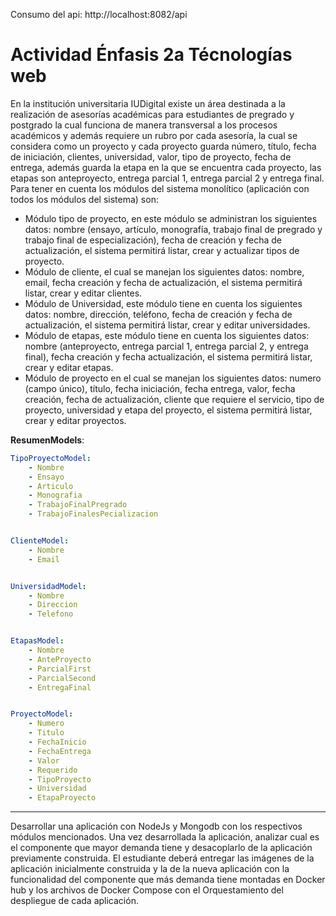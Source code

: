 Consumo del api:
http://localhost:8082/api

# Actividad Énfasis 2a Técnologías web 
 
En  la  institución  universitaria  IUDigital  existe  un  área  destinada  a  la  realización  de  asesorías 
académicas para estudiantes de pregrado y postgrado la cual funciona de manera transversal a los 
procesos académicos y además requiere un rubro por cada asesoría, la cual se considera como un 
proyecto  y  cada  proyecto  guarda  número,  título,  fecha  de  iniciación,  clientes,  universidad,  valor, 
tipo de proyecto, fecha de entrega, además guarda la etapa en la que se encuentra cada proyecto, 
las etapas son anteproyecto, entrega parcial 1, entrega parcial 2 y entrega final. 
Para  tener  en  cuenta  los  módulos  del  sistema  monolítico  (aplicación  con  todos  los  módulos  del 
sistema) son: 
* Módulo  tipo  de  proyecto,  en  este  módulo  se  administran  los  siguientes  datos:  nombre 
(ensayo, artículo, monografía, trabajo final de pregrado y trabajo final de especialización), 
fecha de creación y fecha de actualización, el sistema permitirá listar, crear y actualizar tipos 
de proyecto. 
* Módulo de cliente, el cual se manejan los siguientes datos: nombre, email, fecha creación y 
fecha de actualización, el sistema permitirá listar, crear y editar clientes. 
* Módulo  de  Universidad,  este  módulo  tiene  en  cuenta  los  siguientes  datos:  nombre, 
dirección, teléfono, fecha de creación y fecha de actualización, el sistema permitirá listar, 
crear y editar universidades. 
* Módulo de etapas, este módulo tiene en cuenta los siguientes datos: nombre 
(anteproyecto, entrega parcial 1, entrega parcial 2, y entrega final), fecha creación y fecha 
actualización, el sistema permitirá listar, crear y editar etapas. 
* Módulo  de  proyecto  en  el  cual  se  manejan  los  siguientes  datos:  numero  (campo  único), 
título, fecha iniciación, fecha entrega, valor, fecha creación, fecha de actualización, cliente 
que  requiere  el  servicio,  tipo  de  proyecto,  universidad  y  etapa  del  proyecto,  el  sistema 
permitirá listar, crear y editar proyectos. 
 
__ResumenModels__:

```yaml
TipoProyectoModel:
    - Nombre
    - Ensayo
    - Articulo
    - Monografia
    - TrabajoFinalPregrado
    - TrabajoFinalesPecializacion


ClienteModel:
    - Nombre
    - Email


UniversidadModel:
    - Nombre
    - Direccion
    - Telefono


EtapasModel:
    - Nombre
    - AnteProyecto
    - ParcialFirst
    - ParcialSecond
    - EntregaFinal


ProyectoModel:
    - Numero
    - Titulo
    - FechaInicio
    - FechaEntrega
    - Valor
    - Requerido
    - TipoProyecto
    - Universidad
    - EtapaProyecto

```

----

Desarrollar una aplicación con NodeJs y Mongodb con los respectivos módulos mencionados. Una 
vez  desarrollada  la  aplicación,  analizar  cual  es  el  componente  que  mayor  demanda  tiene y 
desacoplarlo de la aplicación previamente construida. 
El estudiante deberá entregar las imágenes de la aplicación inicialmente construida y la de la nueva 
aplicación con la funcionalidad del componente que más demanda tiene montadas en Docker hub 
y los archivos de Docker Compose con el Orquestamiento del despliegue de cada aplicación. 